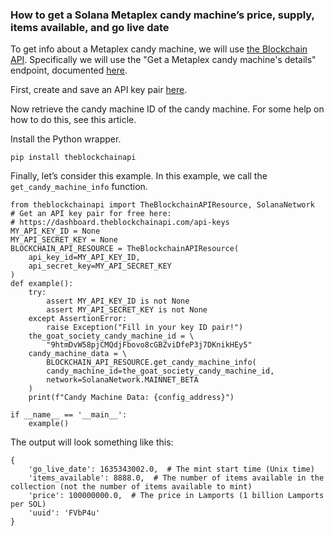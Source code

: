### How to get a Solana Metaplex candy machine’s price, supply, items available, and go live date

To get info about a Metaplex candy machine, we will use <a target="_blank" href="https://theblockchainapi.com">the Blockchain API</a>. Specifically we will use the "Get a Metaplex candy machine's details" endpoint, documented <a target="_blank" href="https://docs.theblockchainapi.com/#operation/solanaGetCandyMachineDetails">here</a>.

First, create and save an API key pair <a target="_blank" href="https://dashboard.theblockchainapi.com/api-keys?blog=direct-get-candy-details">here</a>.

Now retrieve the candy machine ID of the candy machine. For some help on how to do this, see this article.

Install the Python wrapper.

```pip install theblockchainapi```

Finally, let’s consider this example. In this example, we call the `get_candy_machine_info` function.

```
from theblockchainapi import TheBlockchainAPIResource, SolanaNetwork 
# Get an API key pair for free here: 
# https://dashboard.theblockchainapi.com/api-keys
MY_API_KEY_ID = None
MY_API_SECRET_KEY = None
BLOCKCHAIN_API_RESOURCE = TheBlockchainAPIResource(    
    api_key_id=MY_API_KEY_ID,    
    api_secret_key=MY_API_SECRET_KEY
)  
def example():    
    try:        
        assert MY_API_KEY_ID is not None        
        assert MY_API_SECRET_KEY is not None    
    except AssertionError:        
        raise Exception("Fill in your key ID pair!")     
    the_goat_society_candy_machine_id = \    
        "9htmDvW58pjCMQdjFbovo8cGBZviDfeP3j7DKnikHEy5"    
    candy_machine_data = \
        BLOCKCHAIN_API_RESOURCE.get_candy_machine_info(  
        candy_machine_id=the_goat_society_candy_machine_id,       
        network=SolanaNetwork.MAINNET_BETA    
    )    
    print(f"Candy Machine Data: {config_address}")

if __name__ == '__main__':    
    example()
```

The output will look something like this:

```
{
    'go_live_date': 1635343002.0,  # The mint start time (Unix time)
    'items_available': 8888.0,  # The number of items available in the collection (not the number of items available to mint)
    'price': 100000000.0,  # The price in Lamports (1 billion Lamports per SOL)
    'uuid': 'FVbP4u'
}
```